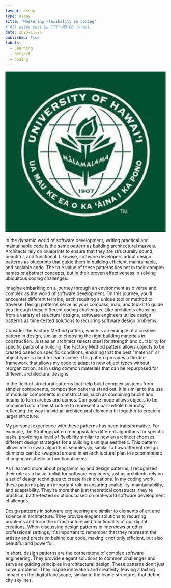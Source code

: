 ```yaml
---
layout: essay
type: essay
title: "Mastering Flexibility in Coding"
# All dates must be YYYY-MM-DD format!
date: 2023-11-26
published: True
labels:
  - Learning
  - Reflect
  - Coding
---
```


<img width="600px" src="../img/travel/uhm1.jpg" alt="Dreams">




In the dynamic world of software development, writing practical and maintainable code is the same pattern as building architectural marvels. Architects rely on blueprints to ensure that they are structurally sound, beautiful, and functional. Likewise, software developers adopt design patterns as blueprints that guide them in building efficient, maintainable, and scalable code. The true value of these patterns lies not in their complex names or abstract concepts, but in their proven effectiveness in solving ubiquitous coding challenges.

Imagine embarking on a journey through an environment as diverse and complex as the world of software development. On this journey, you'll encounter different terrains, each requiring a unique tool or method to traverse. Design patterns serve as your compass, map, and toolkit to guide you through these different coding challenges. Like architects choosing from a variety of structural designs, software engineers utilize design patterns as time-tested solutions to recurring software design problems.

Consider the Factory Method pattern, which is an example of a creative pattern in design, similar to choosing the right building materials in construction. Just as an architect selects steel for strength and durability for specific parts of a building, the Factory Method pattern allows objects to be created based on specific conditions, ensuring that the best "material" or object type is used for each scene. This pattern provides a flexible framework that allows my code to adapt to new object types without reorganization, as in using common materials that can be repurposed for different architectural designs.

In the field of structural patterns that help build complex systems from simpler components, composition patterns stand out. It is similar to the use of modular components in construction, such as combining bricks and beams to form arches and domes. Composite mode allows objects to be combined into a tree structure to represent a part-whole hierarchy, reflecting the way individual architectural elements fit together to create a larger structure.

My personal experience with these patterns has been transformative. For example, the Strategy pattern encapsulates different algorithms for specific tasks, providing a level of flexibility similar to how an architect chooses different design strategies for a building's unique aesthetic. This pattern allows me to swap algorithms seamlessly, similar to how different design elements can be swapped around in an architectural plan to accommodate changing aesthetic or functional needs.

As I learned more about programming and design patterns, I recognized their role as a basic toolkit for software engineers, just as architects rely on a set of design techniques to create their creations. In my coding work, these patterns play an important role in ensuring scalability, maintainability, and adaptability. They're more than just theoretical constructs; they're practical, battle-tested solutions based on real-world software development challenges.

Design patterns in software engineering are similar to elements of art and science in architecture. They provide elegant solutions to recurring problems and form the infrastructure and functionality of our digital creations. When discussing design patterns in interviews or other professional settings, it's important to remember that they represent the artistry and precision behind our code, making it not only efficient, but also beautiful and powerful.

In short, design patterns are the cornerstone of complex software engineering. They provide elegant solutions to common challenges and serve as guiding principles in architectural design. These patterns don’t just solve problems; They inspire innovation and creativity, leaving a lasting impact on the digital landscape, similar to the iconic structures that define city skylines.



